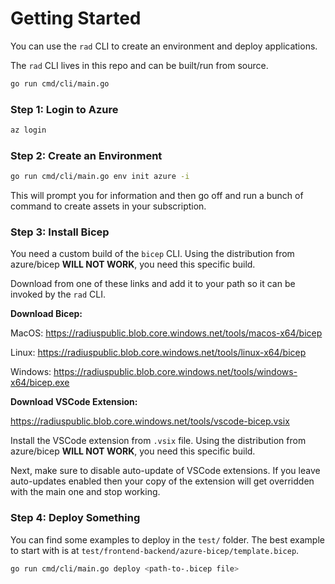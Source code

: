 # Getting Started

You can use the `rad` CLI to create an environment and deploy applications.

The `rad` CLI lives in this repo and can be built/run from source. 

```sh
go run cmd/cli/main.go
```

### Step 1: Login to Azure

```sh
az login
```

### Step 2: Create an Environment

```sh
go run cmd/cli/main.go env init azure -i
```

This will prompt you for information and then go off and run a bunch of command to create assets in your subscription.

### Step 3: Install Bicep

You need a custom build of the `bicep` CLI. Using the distribution from azure/bicep **WILL NOT WORK**, you need this specific build.

Download from one of these links and add it to your path so it can be invoked by the `rad` CLI.

**Download Bicep:**

MacOS: https://radiuspublic.blob.core.windows.net/tools/macos-x64/bicep

Linux: https://radiuspublic.blob.core.windows.net/tools/linux-x64/bicep

Windows: https://radiuspublic.blob.core.windows.net/tools/windows-x64/bicep.exe

**Download VSCode Extension:**

https://radiuspublic.blob.core.windows.net/tools/vscode-bicep.vsix

Install the VSCode extension from `.vsix` file. Using the distribution from azure/bicep **WILL NOT WORK**, you need this specific build.

Next, make sure to disable auto-update of VSCode extensions. If you leave auto-updates enabled then your copy of the extension will get overridden with the main one and stop working.

### Step 4: Deploy Something

You can find some examples to deploy in the `test/` folder. The best example to start with is at `test/frontend-backend/azure-bicep/template.bicep`.

```sh
go run cmd/cli/main.go deploy <path-to-.bicep file>
```
